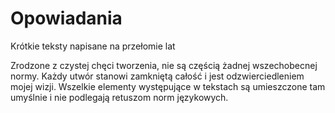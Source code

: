 # Opowiadania
Krótkie teksty napisane na przełomie lat

Zrodzone z czystej chęci tworzenia, nie są częścią żadnej wszechobecnej normy.
Każdy utwór stanowi zamkniętą całość i jest odzwierciedleniem mojej wizji.
Wszelkie elementy występujące w tekstach są umieszczone tam umyślnie i nie podlegają retuszom norm językowych. 
